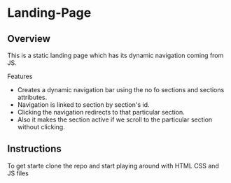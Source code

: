 # Landing-Page

<h2> Overview </h2>
This is a static landing page which has its dynamic navigation coming from JS.

Features
<ul>
 <li> Creates a dynamic navigation bar using the no fo sections and sections attributes.</li>
 <li> Navigation is linked to section by section's id. </li>
 <li> Clicking the navigation redirects to that particular section. </li>
 <li> Also it makes the section active if we scroll to the particular section without clicking. </li>
</ul>

<h2> Instructions </h2>
To get starte clone the repo and start playing around with HTML CSS and JS files
